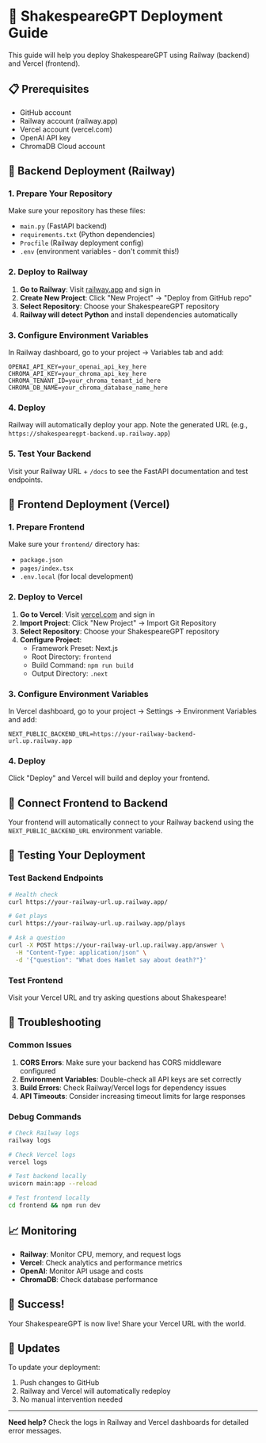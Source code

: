 # 🚀 ShakespeareGPT Deployment Guide

This guide will help you deploy ShakespeareGPT using Railway (backend) and Vercel (frontend).

## 📋 Prerequisites

- GitHub account
- Railway account (railway.app)
- Vercel account (vercel.com)
- OpenAI API key
- ChromaDB Cloud account

## 🔧 Backend Deployment (Railway)

### 1. Prepare Your Repository

Make sure your repository has these files:
- `main.py` (FastAPI backend)
- `requirements.txt` (Python dependencies)
- `Procfile` (Railway deployment config)
- `.env` (environment variables - don't commit this!)

### 2. Deploy to Railway

1. **Go to Railway**: Visit [railway.app](https://railway.app) and sign in
2. **Create New Project**: Click "New Project" → "Deploy from GitHub repo"
3. **Select Repository**: Choose your ShakespeareGPT repository
4. **Railway will detect Python** and install dependencies automatically

### 3. Configure Environment Variables

In Railway dashboard, go to your project → Variables tab and add:

```env
OPENAI_API_KEY=your_openai_api_key_here
CHROMA_API_KEY=your_chroma_api_key_here
CHROMA_TENANT_ID=your_chroma_tenant_id_here
CHROMA_DB_NAME=your_chroma_database_name_here
```

### 4. Deploy

Railway will automatically deploy your app. Note the generated URL (e.g., `https://shakespearegpt-backend.up.railway.app`)

### 5. Test Your Backend

Visit your Railway URL + `/docs` to see the FastAPI documentation and test endpoints.

## 🎨 Frontend Deployment (Vercel)

### 1. Prepare Frontend

Make sure your `frontend/` directory has:
- `package.json`
- `pages/index.tsx`
- `.env.local` (for local development)

### 2. Deploy to Vercel

1. **Go to Vercel**: Visit [vercel.com](https://vercel.com) and sign in
2. **Import Project**: Click "New Project" → Import Git Repository
3. **Select Repository**: Choose your ShakespeareGPT repository
4. **Configure Project**:
   - Framework Preset: Next.js
   - Root Directory: `frontend`
   - Build Command: `npm run build`
   - Output Directory: `.next`

### 3. Configure Environment Variables

In Vercel dashboard, go to your project → Settings → Environment Variables and add:

```env
NEXT_PUBLIC_BACKEND_URL=https://your-railway-backend-url.up.railway.app
```

### 4. Deploy

Click "Deploy" and Vercel will build and deploy your frontend.

## 🔗 Connect Frontend to Backend

Your frontend will automatically connect to your Railway backend using the `NEXT_PUBLIC_BACKEND_URL` environment variable.

## 🧪 Testing Your Deployment

### Test Backend Endpoints

```bash
# Health check
curl https://your-railway-url.up.railway.app/

# Get plays
curl https://your-railway-url.up.railway.app/plays

# Ask a question
curl -X POST https://your-railway-url.up.railway.app/answer \
  -H "Content-Type: application/json" \
  -d '{"question": "What does Hamlet say about death?"}'
```

### Test Frontend

Visit your Vercel URL and try asking questions about Shakespeare!

## 🔧 Troubleshooting

### Common Issues

1. **CORS Errors**: Make sure your backend has CORS middleware configured
2. **Environment Variables**: Double-check all API keys are set correctly
3. **Build Errors**: Check Railway/Vercel logs for dependency issues
4. **API Timeouts**: Consider increasing timeout limits for large responses

### Debug Commands

```bash
# Check Railway logs
railway logs

# Check Vercel logs
vercel logs

# Test backend locally
uvicorn main:app --reload

# Test frontend locally
cd frontend && npm run dev
```

## 📈 Monitoring

- **Railway**: Monitor CPU, memory, and request logs
- **Vercel**: Check analytics and performance metrics
- **OpenAI**: Monitor API usage and costs
- **ChromaDB**: Check database performance

## 🎉 Success!

Your ShakespeareGPT is now live! Share your Vercel URL with the world.

## 🔄 Updates

To update your deployment:
1. Push changes to GitHub
2. Railway and Vercel will automatically redeploy
3. No manual intervention needed

---

**Need help?** Check the logs in Railway and Vercel dashboards for detailed error messages. 